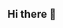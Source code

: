 ## Hi there 👋

<!--
**Jet0718/Jet0718** is a ✨ _special_ ✨ repository because its `README.md` (this file) appears on your GitHub profile.

<h1 align="center">Hi 👋, I'm Jet Lo</h1>
<h3 align="center">A passionate frontend developer from Taiwan</h3>

- 🔭 I’m currently working on [OpenPLM Odoo](https://github.com/Jet0718/plm3.git)

- 🌱 I’m currently learning **Odoo, LLM, MCP**

- 👨‍💻 All of my projects are available at [https://hackmd.io/@jetlo/Sy8MX1NhC](https://hackmd.io/@jetlo/Sy8MX1NhC)

- 💬 Ask me about **Networking,Linux,Odoo**

- 📫 How to reach me **jetlo33@outlook.com**

- 📄 Know about my experiences [AutoCAD,MicroCADAM,CATIA,OpenView,SmarTeam,Aras Innovator,Odoo](AutoCAD,MicroCADAM,CATIA,OpenView,SmarTeam,Aras Innovator,Odoo)

<h3 align="left">Connect with me:</h3>
<p align="left">
</p>

<h3 align="left">Languages and Tools:</h3>
<p align="left"> <a href="https://www.docker.com/" target="_blank" rel="noreferrer"> <img src="https://raw.githubusercontent.com/devicons/devicon/master/icons/docker/docker-original-wordmark.svg" alt="docker" width="40" height="40"/> </a> <a href="https://www.elastic.co" target="_blank" rel="noreferrer"> <img src="https://www.vectorlogo.zone/logos/elastic/elastic-icon.svg" alt="elasticsearch" width="40" height="40"/> </a> <a href="https://git-scm.com/" target="_blank" rel="noreferrer"> <img src="https://www.vectorlogo.zone/logos/git-scm/git-scm-icon.svg" alt="git" width="40" height="40"/> </a> <a href="https://www.linux.org/" target="_blank" rel="noreferrer"> <img src="https://raw.githubusercontent.com/devicons/devicon/master/icons/linux/linux-original.svg" alt="linux" width="40" height="40"/> </a> <a href="https://www.microsoft.com/en-us/sql-server" target="_blank" rel="noreferrer"> <img src="https://www.svgrepo.com/show/303229/microsoft-sql-server-logo.svg" alt="mssql" width="40" height="40"/> </a> <a href="https://www.nginx.com" target="_blank" rel="noreferrer"> <img src="https://raw.githubusercontent.com/devicons/devicon/master/icons/nginx/nginx-original.svg" alt="nginx" width="40" height="40"/> </a> <a href="https://nodejs.org" target="_blank" rel="noreferrer"> <img src="https://raw.githubusercontent.com/devicons/devicon/master/icons/nodejs/nodejs-original-wordmark.svg" alt="nodejs" width="40" height="40"/> </a> <a href="https://www.postgresql.org" target="_blank" rel="noreferrer"> <img src="https://raw.githubusercontent.com/devicons/devicon/master/icons/postgresql/postgresql-original-wordmark.svg" alt="postgresql" width="40" height="40"/> </a> <a href="https://www.python.org" target="_blank" rel="noreferrer"> <img src="https://raw.githubusercontent.com/devicons/devicon/master/icons/python/python-original.svg" alt="python" width="40" height="40"/> </a> <a href="https://vuejs.org/" target="_blank" rel="noreferrer"> <img src="https://raw.githubusercontent.com/devicons/devicon/master/icons/vuejs/vuejs-original-wordmark.svg" alt="vuejs" width="40" height="40"/> </a> </p>

-->
